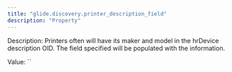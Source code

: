 ```yaml
---
title: "glide.discovery.printer_description_field"
description: "Property"
---
```


Description: Printers often will have its maker and model in the hrDevice description OID. The field specified will be populated with the information.

Value: ``